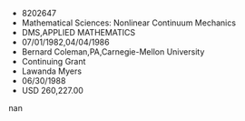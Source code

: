 
* 8202647
* Mathematical Sciences: Nonlinear Continuum Mechanics
* DMS,APPLIED MATHEMATICS
* 07/01/1982,04/04/1986
* Bernard Coleman,PA,Carnegie-Mellon University
* Continuing Grant
* Lawanda Myers
* 06/30/1988
* USD 260,227.00

nan
